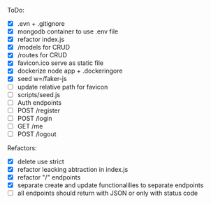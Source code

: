 ToDo:

 - [x] .evn + .gitignore
 - [x] mongodb container to use .env file
 - [x] refactor index.js
 - [x] /models for CRUD
 - [x] /routes for CRUD
 - [x] favicon.ico serve as static file
 - [x] dockerize node app + .dockeringore
 - [x] seed w=/faker-js
 - [ ] update relative path for favicon
 - [ ] scripts/seed.js
 - [ ] Auth endpoints
 - [ ] POST /register
 - [ ] POST /login
 - [ ] GET /me
 - [ ] POST /logout

Refactors: 
- [x] delete use strict
- [x] refactor leacking abtraction in index.js
- [x] refactor "/" endpoints
- [x] separate create and update functionalilies to separate endpoints
- [ ] all endpoints should return with JSON or only with status code